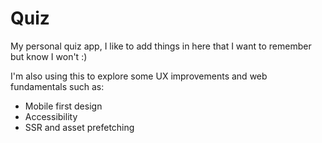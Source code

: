 # Quiz

My personal quiz app, I like to add things in here that I want to remember but
know I won't :)

I'm also using this to explore some UX improvements and web fundamentals such
as:

- Mobile first design
- Accessibility
- SSR and asset prefetching
